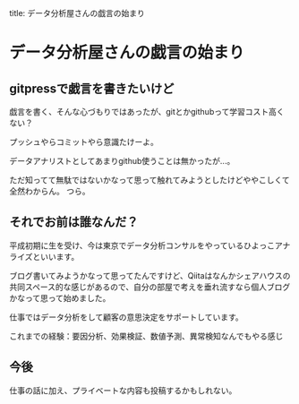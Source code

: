title: データ分析屋さんの戯言の始まり
# データ分析屋さんの戯言の始まり

## gitpressで戯言を書きたいけど
戯言を書く、そんな心づもりではあったが、gitとかgithubって学習コスト高くない？

プッシュやらコミットやら意識たけーよ。

データアナリストとしてあまりgithub使うことは無かったが...。

ただ知ってて無駄ではないかなって思って触れてみようとしたけどややこしくて全然わからん。
つら。

## それでお前は誰なんだ？
平成初期に生を受け、今は東京でデータ分析コンサルをやっているひよっこアナライズといいます。

ブログ書いてみようかなって思ってたんですけど、Qiitaはなんかシェアハウスの共同スペース的な感じがあるので、自分の部屋で考えを垂れ流すなら個人ブログかなって思って始めました。

仕事ではデータ分析をして顧客の意思決定をサポートしています。

これまでの経験：要因分析、効果検証、数値予測、異常検知なんでもやる感じ

## 今後
仕事の話に加え、プライベートな内容も投稿するかもしれない。
